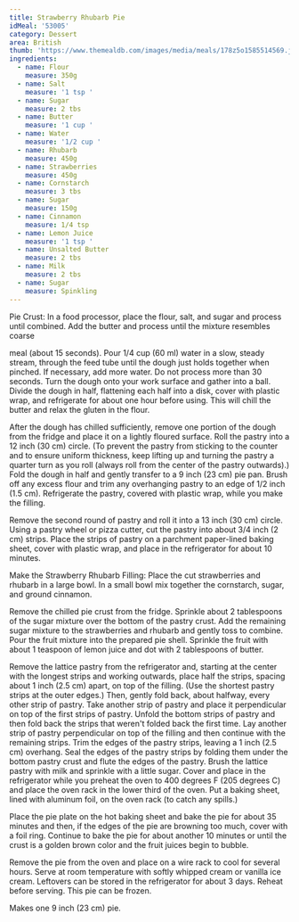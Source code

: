 ```yaml
---
title: Strawberry Rhubarb Pie
idMeal: '53005'
category: Dessert
area: British
thumb: 'https://www.themealdb.com/images/media/meals/178z5o1585514569.jpg'
ingredients:
  - name: Flour
    measure: 350g
  - name: Salt
    measure: '1 tsp '
  - name: Sugar
    measure: 2 tbs
  - name: Butter
    measure: '1 cup '
  - name: Water
    measure: '1/2 cup '
  - name: Rhubarb
    measure: 450g
  - name: Strawberries
    measure: 450g
  - name: Cornstarch
    measure: 3 tbs
  - name: Sugar
    measure: 150g
  - name: Cinnamon
    measure: 1/4 tsp
  - name: Lemon Juice
    measure: '1 tsp '
  - name: Unsalted Butter
    measure: 2 tbs
  - name: Milk
    measure: 2 tbs
  - name: Sugar
    measure: Spinkling
---
```

Pie Crust:  In a food processor, place the flour, salt, and sugar and process until combined. Add the butter and process until the mixture resembles coarse

meal (about 15 seconds). Pour 1/4 cup (60 ml) water in a slow, steady stream, through the feed tube until the dough just holds together when pinched. If necessary, add more water. Do not process more than 30 seconds.
Turn the dough onto your work surface and gather into a ball. Divide the dough in half, flattening each half into a disk, cover with plastic wrap, and refrigerate for about one hour before using. This will chill the butter and relax the gluten in the flour. 

After the dough has chilled sufficiently, remove one portion of the dough from the fridge and place it on a lightly floured surface.  Roll the pastry into a 12 inch (30 cm) circle. (To prevent the pastry from sticking to the counter and to ensure uniform thickness, keep lifting up and turning the pastry a quarter turn as you roll (always roll from the center of the pastry outwards).)  Fold the dough in half and gently transfer to a 9 inch (23 cm) pie pan. Brush off any excess flour and trim any overhanging pastry to an edge of 1/2 inch (1.5 cm). Refrigerate the pastry, covered with plastic wrap, while you make the filling. 

Remove the second round of pastry and roll it into a 13 inch (30 cm) circle. Using a pastry wheel or pizza cutter, cut the pastry into about 3/4 inch (2 cm) strips. Place the strips of pastry on a parchment paper-lined baking sheet, cover with plastic wrap, and place in the refrigerator for about 10 minutes. 

Make the Strawberry Rhubarb Filling: Place the cut strawberries and rhubarb in a large bowl. In a small bowl mix together the cornstarch, sugar, and ground cinnamon. 

Remove the chilled pie crust from the fridge. Sprinkle about 2 tablespoons of the sugar mixture over the bottom of the pastry crust. Add the remaining sugar mixture to the strawberries and rhubarb and gently toss to combine. Pour the fruit mixture into the prepared pie shell. Sprinkle the fruit with about 1 teaspoon of lemon juice and dot with 2 tablespoons of butter.

Remove the lattice pastry from the refrigerator and, starting at the center with the longest strips and working outwards, place half the strips, spacing about 1 inch (2.5 cm) apart, on top of the filling. (Use the shortest pastry strips at the outer edges.) Then, gently fold back, about halfway, every other strip of pastry. Take another strip of pastry and place it perpendicular on top of the first strips of pastry. Unfold the bottom strips of pastry and then fold back the strips that weren't folded back the first time. Lay another strip of pastry perpendicular on top of the filling and then continue with the remaining strips. Trim the edges of the pastry strips, leaving a 1 inch (2.5 cm) overhang. Seal the edges of the pastry strips by folding them under the bottom pastry crust and flute the edges of the pastry. Brush the lattice pastry with milk and sprinkle with a little sugar. Cover and place in the refrigerator while you preheat the oven to 400 degrees F (205 degrees C) and place the oven rack in the lower third of the oven. Put a baking sheet, lined with aluminum foil, on the oven rack (to catch any spills.)

Place the pie plate on the hot baking sheet and bake the pie for about 35 minutes and then, if the edges of the pie are browning too much, cover with a foil ring. Continue to bake the pie for about another 10 minutes or until the crust is a golden brown color and the fruit juices begin to bubble.

Remove the pie from the oven and place on a wire rack to cool for several hours. Serve at room temperature with softly whipped cream or vanilla ice cream. Leftovers can be stored in the refrigerator for about 3 days. Reheat before serving. This pie can be frozen.

Makes one 9 inch (23 cm) pie.
